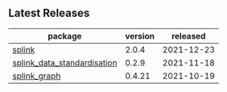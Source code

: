 ## Latest Releases
| package | version | released |
|--------------|-----------|-------------|
| [splink](https://github.com/moj-analytical-services/splink) | 2.0.4 | 2021-12-23 |
| [splink_data_standardisation](https://github.com/moj-analytical-services/splink_data_standardisation) | 0.2.9 | 2021-11-18 |
| [splink_graph](https://github.com/moj-analytical-services/splink_graph) | 0.4.21 | 2021-10-19 |
